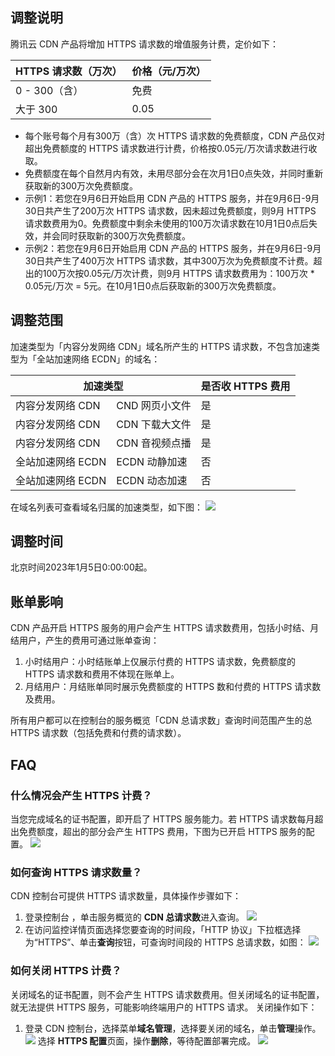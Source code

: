## 调整说明
腾讯云 CDN 产品将增加 HTTPS 请求数的增值服务计费，定价如下：

|HTTPS 请求数（万次）|	价格（元/万次）|
|-|-|
|0 - 300（含）|	免费|
|大于 300	|0.05|

- 每个账号每个月有300万（含）次 HTTPS 请求数的免费额度，CDN 产品仅对超出免费额度的 HTTPS 请求数进行计费，价格按0.05元/万次请求数进行收取。
- 免费额度在每个自然月内有效，未用尽部分会在次月1日0点失效，并同时重新获取新的300万次免费额度。
- 示例1：若您在9月6日开始启用 CDN 产品的 HTTPS 服务，并在9月6日-9月30日共产生了200万次 HTTPS 请求数，因未超过免费额度，则9月 HTTPS 请求数费用为0。免费额度中剩余未使用的100万次请求数在10月1日0点后失效，并会同时获取新的300万次免费额度。
- 示例2：若您在9月6日开始启用 CDN 产品的 HTTPS 服务，并在9月6日-9月30日共产生了400万次 HTTPS 请求数，其中300万次为免费额度不计费。超出的100万次按0.05元/万次计费，则9月 HTTPS 请求数费用为：100万次 \* 0.05元/万次 = 5元。在10月1日0点后获取新的300万次免费额度。


## 调整范围
加速类型为「内容分发网络 CDN」域名所产生的 HTTPS 请求数，不包含加速类型为「全站加速网络 ECDN」的域名：

<table>
<thead>
<tr>
<th colspan="2">加速类型</th>
<th>是否收 HTTPS 费用</th>
</tr>
</thead>
<tbody><tr>
<td>内容分发网络 CDN</td>
<td>CND 网页小文件</td>
<td>是</td>
</tr>
<tr>
<td>内容分发网络 CDN</td>
<td>CDN 下载大文件</td>
<td>是</td>
</tr>
<tr>
<td>内容分发网络 CDN</td>
<td>CDN 音视频点播</td>
<td>是</td>
</tr>
<tr>
<td>全站加速网络 ECDN</td>
<td>ECDN 动静加速</td>
<td>否</td>
</tr>
<tr>
<td>全站加速网络 ECDN</td>
<td>ECDN 动态加速</td>
<td>否</td>
</tr>
</tbody></table>

在域名列表可查看域名归属的加速类型，如下图：
![](https://qcloudimg.tencent-cloud.cn/raw/c9c1b644518e5ab5244d3052740c95cb.png)

## 调整时间
北京时间2023年1月5日0:00:00起。

## 账单影响
CDN 产品开启 HTTPS 服务的用户会产生 HTTPS 请求数费用，包括小时结、月结用户，产生的费用可通过账单查询：
1. 小时结用户：小时结账单上仅展示付费的 HTTPS 请求数，免费额度的 HTTPS 请求数和费用不体现在账单上。
2. 月结用户：月结账单同时展示免费额度的 HTTPS 数和付费的 HTTPS 请求数及费用。

所有用户都可以在控制台的服务概览「CDN 总请求数」查询时间范围产生的总 HTTPS 请求数（包括免费和付费的请求数）。

## FAQ
### 什么情况会产生 HTTPS 计费？

当您完成域名的证书配置，即开启了 HTTPS 服务能力。若 HTTPS 请求数每月超出免费额度，超出的部分会产生 HTTPS 费用，下图为已开启 HTTPS 服务的配置。
![](https://qcloudimg.tencent-cloud.cn/raw/b0f1cb2c9e74d57d35808f2827d30a88.png)

### 如何查询 HTTPS 请求数量？
CDN 控制台可提供 HTTPS 请求数量，具体操作步骤如下：
1. 登录控制台 ，单击服务概览的 **CDN 总请求数**进入查询。
![](https://qcloudimg.tencent-cloud.cn/raw/b3f6442ff6edf4c63846d55170776c39.png)
2. 在访问监控详情页面选择您要查询的时间段，「HTTP 协议」下拉框选择为“HTTPS”、单击**查询**按钮，可查询时间段的 HTTPS 总请求数，如图：
![](https://qcloudimg.tencent-cloud.cn/raw/d64d75e860ccfd59dd977e0c3207ad28.png)


### 如何关闭 HTTPS 计费？

关闭域名的证书配置，则不会产生 HTTPS 请求数费用。但关闭域名的证书配置，就无法提供 HTTPS 服务，可能影响终端用户的 HTTPS 请求。
关闭操作如下：
1. 登录 CDN 控制台，选择菜单**域名管理**，选择要关闭的域名，单击**管理**操作。
![](https://qcloudimg.tencent-cloud.cn/raw/433d61bdbb26d47dd4081d3c2c202afa.png)
选择 **HTTPS 配置**页面，操作**删除**，等待配置部署完成。
![](https://qcloudimg.tencent-cloud.cn/raw/cb75f104c0624efb25f0a447e9d2b6da.png)
